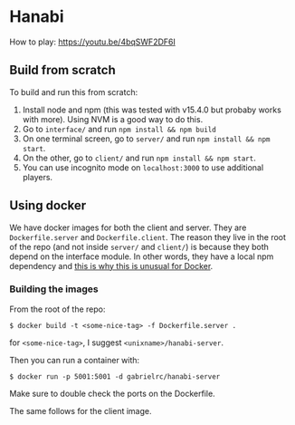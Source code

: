# Hanabi

How to play: https://youtu.be/4bqSWF2DF6I

## Build from scratch

To build and run this from scratch:
1. Install node and npm (this was tested with v15.4.0 but probaby works with more). Using NVM is a good way to do this.
2. Go to `interface/` and run `npm install && npm build`
3. On one terminal screen, go to `server/` and run `npm install && npm start`.
4. On the other, go to `client/` and run `npm install && npm start`.
5. You can use incognito mode on `localhost:3000` to use additional players.

## Using docker

We have docker images for both the client and server. They are `Dockerfile.server` and `Dockerfile.client`.
The reason they live in the root of the repo (and not inside `server/` and `client/`) is because they both 
depend on the interface module. In other words,
they have a local npm dependency and [this is why this is unusual for Docker](https://stackoverflow.com/questions/44654215/setting-up-docker-nodejs-application-with-local-npm-dependencies).

### Building the images

From the root of the repo:
```
$ docker build -t <some-nice-tag> -f Dockerfile.server .
```
for `<some-nice-tag>`, I suggest `<unixname>/hanabi-server`.

Then you can run a container with:

```
$ docker run -p 5001:5001 -d gabrielrc/hanabi-server
```

Make sure to double check the ports on the Dockerfile.

The same follows for the client image.